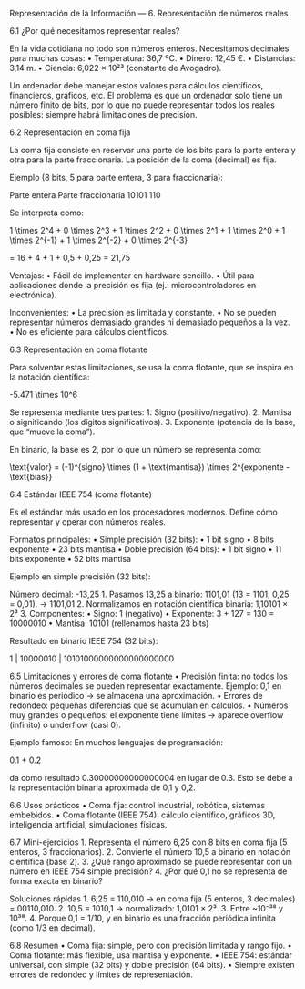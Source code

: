 Representación de la Información — 6. Representación de números reales



6.1 ¿Por qué necesitamos representar reales?

En la vida cotidiana no todo son números enteros. Necesitamos decimales para muchas cosas:
	•	Temperatura: 36,7 ºC.
	•	Dinero: 12,45 €.
	•	Distancias: 3,14 m.
	•	Ciencia: 6,022 × 10²³ (constante de Avogadro).

Un ordenador debe manejar estos valores para cálculos científicos, financieros, gráficos, etc.
El problema es que un ordenador solo tiene un número finito de bits, por lo que no puede representar todos los reales posibles: siempre habrá limitaciones de precisión.



6.2 Representación en coma fija

La coma fija consiste en reservar una parte de los bits para la parte entera y otra para la parte fraccionaria.
La posición de la coma (decimal) es fija.

Ejemplo (8 bits, 5 para parte entera, 3 para fraccionaria):

Parte entera  Parte fraccionaria
 10101           110

Se interpreta como:

1 \times 2^4 + 0 \times 2^3 + 1 \times 2^2 + 0 \times 2^1 + 1 \times 2^0 + 1 \times 2^{-1} + 1 \times 2^{-2} + 0 \times 2^{-3}

= 16 + 4 + 1 + 0,5 + 0,25 = 21,75

Ventajas:
	•	Fácil de implementar en hardware sencillo.
	•	Útil para aplicaciones donde la precisión es fija (ej.: microcontroladores en electrónica).

Inconvenientes:
	•	La precisión es limitada y constante.
	•	No se pueden representar números demasiado grandes ni demasiado pequeños a la vez.
	•	No es eficiente para cálculos científicos.



6.3 Representación en coma flotante

Para solventar estas limitaciones, se usa la coma flotante, que se inspira en la notación científica:

-5.471 \times 10^6

Se representa mediante tres partes:
	1.	Signo (positivo/negativo).
	2.	Mantisa o significando (los dígitos significativos).
	3.	Exponente (potencia de la base, que “mueve la coma”).

En binario, la base es 2, por lo que un número se representa como:

\text{valor} = (-1)^{signo} \times (1 + \text{mantisa}) \times 2^{exponente - \text{bias}}



6.4 Estándar IEEE 754 (coma flotante)

Es el estándar más usado en los procesadores modernos. Define cómo representar y operar con números reales.

Formatos principales:
	•	Simple precisión (32 bits):
	•	1 bit signo
	•	8 bits exponente
	•	23 bits mantisa
	•	Doble precisión (64 bits):
	•	1 bit signo
	•	11 bits exponente
	•	52 bits mantisa

Ejemplo en simple precisión (32 bits):

Número decimal: -13,25
	1.	Pasamos 13,25 a binario: 1101,01
(13 = 1101, 0,25 = 0,01).
→ 1101,01
	2.	Normalizamos en notación científica binaria:
1,10101 × 2³
	3.	Componentes:
	•	Signo: 1 (negativo)
	•	Exponente: 3 + 127 = 130 = 10000010
	•	Mantisa: 10101 (rellenamos hasta 23 bits)

Resultado en binario IEEE 754 (32 bits):

1 | 10000010 | 10101000000000000000000




6.5 Limitaciones y errores de coma flotante
	•	Precisión finita: no todos los números decimales se pueden representar exactamente.
Ejemplo: 0,1 en binario es periódico → se almacena una aproximación.
	•	Errores de redondeo: pequeñas diferencias que se acumulan en cálculos.
	•	Números muy grandes o pequeños: el exponente tiene límites → aparece overflow (infinito) o underflow (casi 0).

Ejemplo famoso:
En muchos lenguajes de programación:

0.1 + 0.2

da como resultado 0.30000000000000004 en lugar de 0.3.
Esto se debe a la representación binaria aproximada de 0,1 y 0,2.



6.6 Usos prácticos
	•	Coma fija: control industrial, robótica, sistemas embebidos.
	•	Coma flotante (IEEE 754): cálculo científico, gráficos 3D, inteligencia artificial, simulaciones físicas.



6.7 Mini-ejercicios
	1.	Representa el número 6,25 con 8 bits en coma fija (5 enteros, 3 fraccionarios).
	2.	Convierte el número 10,5 a binario en notación científica (base 2).
	3.	¿Qué rango aproximado se puede representar con un número en IEEE 754 simple precisión?
	4.	¿Por qué 0,1 no se representa de forma exacta en binario?



Soluciones rápidas
	1.	6,25 = 110,010 → en coma fija (5 enteros, 3 decimales) = 00110,010.
	2.	10,5 = 1010,1 → normalizado: 1,0101 × 2³.
	3.	Entre ~10⁻³⁸ y 10³⁸.
	4.	Porque 0,1 = 1/10, y en binario es una fracción periódica infinita (como 1/3 en decimal).



6.8 Resumen
	•	Coma fija: simple, pero con precisión limitada y rango fijo.
	•	Coma flotante: más flexible, usa mantisa y exponente.
	•	IEEE 754: estándar universal, con simple (32 bits) y doble precisión (64 bits).
	•	Siempre existen errores de redondeo y límites de representación.



